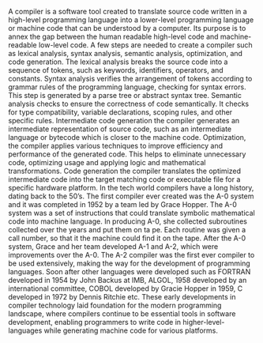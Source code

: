 
A compiler is a software tool created to translate source code written in a high-level programming language into a lower-level programming language or machine code that can be understood by a computer. Its purpose is to annex the gap between the human readable high-level code and machine-readable low-level code. A few steps are needed to create a compiler such as lexical analysis, syntax analysis, semantic analysis, optimization, and code generation. The lexical analysis breaks the source code into a sequence of tokens, such as keywords, identifiers, operators, and constants. Syntax analysis verifies the arrangement of tokens according to grammar rules of the programming language, checking for syntax errors. This step is generated by a parse tree or abstract syntax tree. Semantic analysis checks to ensure the correctness of code semantically. It checks for type compatibility, variable declarations, scoping rules, and other specific rules. Intermediate code generation the compiler generates an intermediate representation of source code, such as an intermediate language or bytecode which is closer to the machine code. Optimization, the compiler applies various techniques to improve efficiency and performance of the generated code. This helps to eliminate unnecessary code, optimizing usage and applying logic and mathematical transformations. Code generation the compiler translates the optimized intermediate code into the target matching code or executable file for a specific hardware platform. 
In the tech world compilers have a long history, dating back to the 50’s. The first compiler ever created was the A-0 system and it was completed in 1952 by a team led by Grace Hopper. The A-0 system was a set of instructions that could translate symbolic mathematical code into machine language. In producing A-0, she collected subroutines collected over the years and put them on ta pe. Each routine was given a call number, so that it the machine could find it on the tape. After the A-0 system, Grace and her team developed A-1 and A-2, which were improvements over the A-0. The A-2 compiler was the first ever compiler to be used extensively, making the way for the development of programming languages. Soon after other languages were developed such as FORTRAN developed in 1954 by John Backus at IMB, ALGOL, 1958 developed by an international committee, COBOL developed by Gracie Hopper in 1959, C developed in 1972 by Dennis Ritchie etc. These early developments in compiler technology laid foundation for the modern programming landscape, where compilers continue to be essential tools in software development, enabling programmers to write code in higher-level-languages while generating machine code for various platforms. 
